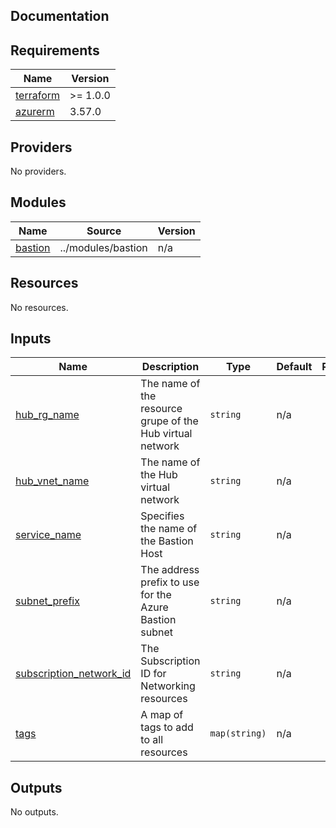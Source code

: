 ## Documentation

<!-- BEGINNING OF PRE-COMMIT-TERRAFORM DOCS HOOK -->

## Requirements

| Name                                                                     | Version  |
| ------------------------------------------------------------------------ | -------- |
| <a name="requirement_terraform"></a> [terraform](#requirement_terraform) | >= 1.0.0 |
| <a name="requirement_azurerm"></a> [azurerm](#requirement_azurerm)       | 3.57.0   |

## Providers

No providers.

## Modules

| Name                                                     | Source             | Version |
| -------------------------------------------------------- | ------------------ | ------- |
| <a name="module_bastion"></a> [bastion](#module_bastion) | ../modules/bastion | n/a     |

## Resources

No resources.

## Inputs

| Name                                                                                                     | Description                                               | Type          | Default | Required |
| -------------------------------------------------------------------------------------------------------- | --------------------------------------------------------- | ------------- | ------- | :------: |
| <a name="input_hub_rg_name"></a> [hub\_rg\_name](#input_hub_rg_name)                                     | The name of the resource grupe of the Hub virtual network | `string`      | n/a     |   yes    |
| <a name="input_hub_vnet_name"></a> [hub\_vnet\_name](#input_hub_vnet_name)                               | The name of the Hub virtual network                       | `string`      | n/a     |   yes    |
| <a name="input_service_name"></a> [service\_name](#input_service_name)                                   | Specifies the name of the Bastion Host                    | `string`      | n/a     |   yes    |
| <a name="input_subnet_prefix"></a> [subnet\_prefix](#input_subnet_prefix)                                | The address prefix to use for the Azure Bastion subnet    | `string`      | n/a     |   yes    |
| <a name="input_subscription_network_id"></a> [subscription\_network\_id](#input_subscription_network_id) | The Subscription ID for Networking resources              | `string`      | n/a     |   yes    |
| <a name="input_tags"></a> [tags](#input_tags)                                                            | A map of tags to add to all resources                     | `map(string)` | n/a     |   yes    |

## Outputs

No outputs.

<!-- END OF PRE-COMMIT-TERRAFORM DOCS HOOK -->
